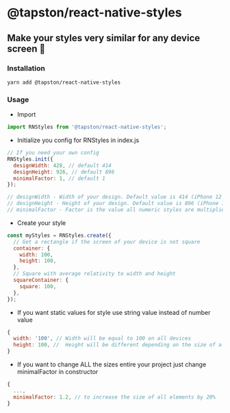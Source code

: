 # @tapston/react-native-styles
## Make your styles very similar for any device screen 📱

### Installation

`yarn add @tapston/react-native-styles`

### Usage
- Import
```js
import RNStyles from '@tapston/react-native-styles';
```
- Initialize you config for RNStyles in index.js
```js
// If you need your own config
RNStyles.init({
  designWidth: 428, // default 414
  designHeight: 926, // default 896
  minimalFactor: 1, // default 1
});

// designWidth - Width of your design. Default value is 414 (iPhone 12 Pro Max).
// designHeight - Height of your design. Default value is 896 (iPhone 12 Pro Max).
// minimalFactor - Factor is the value all numeric styles are multiplied by. Default minimal factor is 1.
```
- Create your style
```js
const myStyles = RNStyles.create({
  // Get a rectangle if the screen of your device is not square
  container: {
    width: 100,
    height: 100,
  },
  // Square with average relativity to width and height
  squareContainer: {
    square: 100,
  },
});
```
- If you want static values for style use string value instead of number value
```js
{
  width: '100', // Width will be equal to 100 on all devices
  height: 100, //  Height will be different depending on the size of a device
}
```
- If you want to change ALL the sizes entire your project just change minimalFactor in constructor
```js
{
  ...,
  minimalFactor: 1.2, // to increase the size of all elements by 20%
}
```
